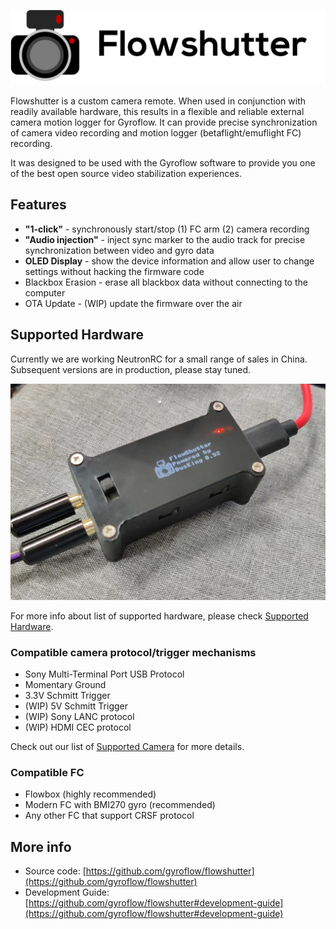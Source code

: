 ![](img/flowshutter.png)

Flowshutter is a custom camera remote. When used in conjunction with readily available hardware, this results in a flexible and reliable external camera motion logger for Gyroflow. It can provide precise synchronization of camera video recording and motion logger (betaflight/emuflight FC) recording.

It was designed to be used with the Gyroflow software to provide you one of the best open source video stabilization experiences.


## Features

- **"1-click"** - synchronously start/stop (1) FC arm (2) camera recording
- **"Audio injection"** - inject sync marker to the audio track for precise synchronization between video and gyro data
- **OLED Display** - show the device information and allow user to change settings without hacking the firmware code
- Blackbox Erasion - erase all blackbox data without connecting to the computer
- OTA Update - (WIP) update the firmware over the air


## Supported Hardware

Currently we are working NeutronRC for a small range of sales in China. Subsequent versions are in production, please stay tuned.

![](img/nerc_sdb_pic.jpg)

For more info about list of supported hardware, please check [Supported Hardware](hardware.md).


### Compatible camera protocol/trigger mechanisms

- Sony Multi-Terminal Port USB Protocol
- Momentary Ground
- 3.3V Schmitt Trigger
- (WIP) 5V Schmitt Trigger
- (WIP) Sony LANC protocol
- (WIP) HDMI CEC protocol

Check out our list of [Supported Camera](clist.md) for more details.

### Compatible FC

- Flowbox (highly recommended)
- Modern FC with BMI270 gyro (recommended)
- Any other FC that support CRSF protocol

## More info

- Source code: [https://github.com/gyroflow/flowshutter](https://github.com/gyroflow/flowshutter)
- Development Guide: [https://github.com/gyroflow/flowshutter#development-guide](https://github.com/gyroflow/flowshutter#development-guide)
